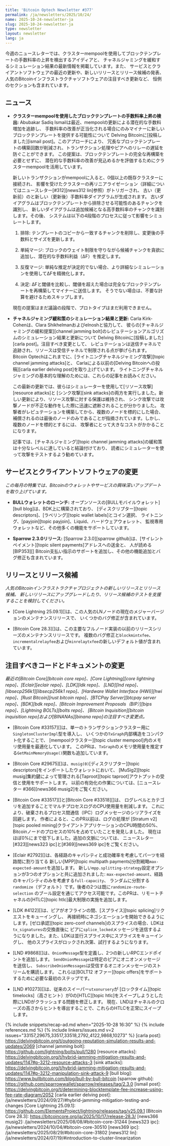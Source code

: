 ```yaml
---
title: 'Bitcoin Optech Newsletter #377'
permalink: /ja/newsletters/2025/10/24/
name: 2025-10-24-newsletter-ja
slug: 2025-10-24-newsletter-ja
type: newsletter
layout: newsletter
lang: ja
---
```

今週のニュースレターでは、クラスターmempoolを使用してブロックテンプレートの手数料率の上昇を検出するアイディアと、
チャネルジャミングを緩和するシミュレーション結果の最新情報を掲載しています。また、
サービスとクライアントソフトウェアの最近の更新や、新しいリリースとリリース候補の発表、
人気のBitcoinインフラストラクチャソフトウェアの注目すべき更新など、
恒例のセクションも含まれています。

## ニュース

- **クラスターmempoolを使用したブロックテンプレートの手数料率上昇の検出:**
  Abubakar Sadiq Ismailは最近、mempoolの更新による潜在的な手数料増加を追跡し、
  手数料率の改善が正当化される場合にのみマイナーに新しいブロックテンプレートを提供する可能性について
  Delving Bitcoinに[投稿しました][ismail post]。このアプローチにより、
  冗長なブロックテンプレートの構築回数が削減され、トランザクション処理やピアへのリレーの遅延を防ぐことができます。
  この提案は、ブロックテンプレートの完全な再構築を必要とせずに、
  潜在的な手数料率の改善が見込めるかを評価するためにクラスターmempoolを活用しています。

  新しいトランザクションがmempoolに入ると、0個以上の既存クラスターに接続され、
  影響を受けたクラスターの再リニアライゼーション（詳細についてはニュースレター[#312][news312 lin]参照）がトリガーされ、
  古い（更新前）のと新しい（更新後）手数料率ダイアグラムが生成されます。
  古いダイアグラムはブロックテンプレートから排除させる可能性のあるチャンクを識別し、
  新しいダイアグラムは追加候補となる高手数料率のチャンクを識別します。その後、
  システムは以下の4段階のプロセスに従って影響をシミュレートします。

  1. 排除: テンプレートのコピーから一致するチャンクを削除し、変更後の手数料とサイズを更新します。

  2. 単純マージ: ブロックのウェイト制限を守りながら候補チャンクを貪欲に追加し、潜在的な手数料利益（ΔF）を推定します。

  3. 反復マージ: 単純な推定が決定的でない場合、より詳細なシミュレーションを使用してΔFを精微化します。

  4. 決定: ΔFと閾値を比較し、閾値を超えた場合は完全なブロックテンプレートを再構築してマイナーに送信します。
     そうでない場合は、不要な計算を避けるためスキップします。

  現在の提案はまだ議論の段階で、プロトタイプはまだ利用できません。

- **<!--channel-jamming-mitigation-simulation-results-and-updates-->チャネルジャミング緩和策のシミュレーション結果と更新:**
  Carla Kirk-Cohenは、Clara Shikhelmanおよびelnoshと協力して、
  彼らの[チャネルジャミングの緩和提案][channel jamming bolt]のレピュテーションアルゴリズムのシミュレーション結果と更新について
  Delving Bitcoinに[投稿しました][carla post]。注目すべき変更として、
  レピュテーションは送信チャネルで追跡され、リソースは受信チャネルで制限される点が挙げられます。
  Bitcoin Optechはこれまでに、[ライトニングチャネルジャミング攻撃][topic channel jamming attacks]と、
  Carlaによる以前の[Delving Bitcoinへの投稿][carla earlier delving post]を取り上げています。
  ライトニングチャネルジャミングの基本的な理解のためには、これらの記事をお読みください。

  この最新の更新では、彼らはシミュレーターを使用して[リソース攻撃][resource attacks]と
  [シンク攻撃][sink attacks]の両方を実行しました。新しい更新により、リソース攻撃に対する保護は維持され、
  シンク攻撃では攻撃ノードが不正な動作をした際に迅速に遮断されることが分かりました。
  攻撃者がレピュテーションを構築してから、複数のノードを標的にした場合、
  補償されるのは最後のノードのみであることが指摘されています。しかし、複数のノードを標的とするには、
  攻撃者にとって大きなコストがかかることになります。

  記事では、[チャネルジャミング][topic channel jamming attacks]の緩和策は十分なレベルに達していると結論付けており、
  読者にシミュレーターを使って攻撃をテストするよう勧めています。

## サービスとクライアントソフトウェアの変更

*この毎月の特集では、Bitcoinのウォレットやサービスの興味深いアップデートを取り上げています。*

- **BULLウォレットのローンチ:**
  オープンソースの[BULLモバイルウォレット][bull blog]は、BDK上に構築されており、
  [ディスクリプター][topic descriptors]、[ラベリング][topic wallet labels]とコイン選択、
  ライトニング、[payjoin][topic payjoin]、Liquid、ハードウェアウォレット、
  監視専用ウォレットなど、その他多くの機能をサポートしています。

- **Sparrow 2.3.0リリース:**
  [Sparrow 2.3.0][sparrow github]は、[サイレントペイメント][topic silent payments]アドレスへの送金と、
  人が読める[BIP353][] Bitcoin支払い指示のサポートを追加し、その他の機能追加とバグ修正も含まれています。

## リリースとリリース候補

_人気のBitcoinインフラストラクチャプロジェクトの新しいリリースとリリース候補。
新しいリリースにアップグレードしたり、リリース候補のテストを支援することを検討してください。_

- [Core Lightning 25.09.1][]は、この人気のLNノードの現在のメジャーバージョンのメンテナンスリリースで、
  いくつかのバグ修正が含まれています。

- [Bitcoin Core 28.3][]は、この主要なフルノード実装の以前のリリースシリーズのメンテナンスリリースです。
  複数のバグ修正と`blockmintxfee`、`incrementalrelayfee`および`minrelaytxfee`の新しいデフォルト値が含まれています。

## 注目すべきコードとドキュメントの変更

_最近の[Bitcoin Core][bitcoin core repo]、[Core
Lightning][core lightning repo]、[Eclair][eclair repo]、[LDK][ldk repo]、
[LND][lnd repo]、[libsecp256k1][libsecp256k1 repo]、[Hardware Wallet
Interface (HWI)][hwi repo]、[Rust Bitcoin][rust bitcoin repo]、[BTCPay
Server][btcpay server repo]、[BDK][bdk repo]、[Bitcoin Improvement
Proposals（BIP）][bips repo]、[Lightning BOLTs][bolts repo]、
[Bitcoin Inquisition][bitcoin inquisition repo]および[BINANAs][binana repo]の注目すべき変更点。_

- [Bitcoin Core #33157][]は、単一のトランザクションクラスター用に`SingletonClusterImpl`型を導入し、
  いくつかの`TxGraph`内部構造をコンパクト化することで、
  [mempoolクラスター][topic cluster mempool]内のメモリ使用量を最適化しています。
  このPRは、`TxGraph`のメモリ使用量を推定する`GetMainMemoryUsage()`関数も追加しています。

- [Bitcoin Core #29675][]は、`musig(0)`[ディスクリプター][topic descriptors]をインポートしたウォレットにおいて、
  [MuSig2][topic musig]集約鍵によって管理される[Taproot][topic taproot]アウトプットの受信と使用をサポートします。
  以前の有効化の作業については、[ニュースレター #366][news366 musig2]をご覧ください。

- [Bitcoin Core #33517][]と[Bitcoin Core #33518][]は、
  ログレベルとカテゴリを追加することでマルチプロセスログのCPU使用量を削減します。
  これにより、破棄されるプロセス間通信（IPC）ログメッセージのシリアライズを回避します。
  作者によると、このPR以前は、ログの処理が
  [Stratum v2][topic pooled mining]クライアントアプリケーションのCPU時間の50%、
  Bitcoinノードのプロセスの10%を占めていたことを発見しました。
  現在はほぼ0%にまで低下しました。追加の文脈については、
  ニュースレター[#323][news323 ipc]と[#369][news369 ipc]をご覧ください。

- [Eclair #2792][]は、各経路のキャパシティと成功確率を考慮してパーツを経路間に割り当てる
  新しい[MPP][topic multipath payments]分割戦略`max-expected-amount`を追加します。
  新しい`mpp.splitting-strategy`設定オプションが3つのオプションと共に追加されました:
  `max-expected-amount`、経路のキャパシティのみを考慮する`full-capacity`、
  ランダムに分割する`randomize`（デフォルト）です。後者の2つは既に`randomize-route-selection`
  のブール設定を通じてアクセス可能です。このPRは、リモートチャネルの[HTLC][topic htlc]最大制限の実施を追加します。

- [LDK #4122][]は、ピアがオフラインの間、[スプライス][topic splicing]リクエストをキューイングし、
  再接続時にネゴシエーションを開始できるようにします。[ゼロ承認][topic
  zero-conf channels]のスプライスの場合、LDKは`tx_signatures`の交換直後に
  ピアに`splice_locked`メッセージを送信するようになりました。また、LDKは並行スプライス中にスプライスをキューイングし、
  他のスプライスがロックされ次第、試行するようになります。

- [LND #9868][]は、`OnionMessage`型を定義し、2つの新しいRPCエンドポイントを追加します。
  `SendOnionMessage`は特定のピアにオニオンメッセージを送信し、
  `SubscribeOnionMessages`は受信するオニオンメッセージのストリームを購読します。
  これらは[BOLT12 オファー][topic offers]をサポートするために必要な最初のステップです。

- [LND #10273][]は、従来のスイーパー`utxonursery`が
  [ロックタイム][topic timelocks]（高さヒント）が0の[HTLC][topic htlc]をスイープしようとした際にLNDがクラッシュする問題を修正します。
  現在、LNDはチャネルのクローズの高さからヒントを導出することで、これらのHTLCを正常にスイープします。

{% include snippets/recap-ad.md when="2025-10-28 16:30" %}
{% include references.md %}
{% include linkers/issues.md v=2 issues="33157,29675,33517,33518,2792,4122,9868,10273" %}
[carla post]: https://delvingbitcoin.org/t/outgoing-reputation-simulation-results-and-updates/2069
[channel jamming bolt]: https://github.com/lightning/bolts/pull/1280
[resource attacks]: https://delvingbitcoin.org/t/hybrid-jamming-mitigation-results-and-updates/1147#p-3212-resource-attacks-3
[sink attacks]: https://delvingbitcoin.org/t/hybrid-jamming-mitigation-results-and-updates/1147#p-3212-manipulation-sink-attack-9
[bull blog]: https://www.bullbitcoin.com/blog/bull-by-bull-bitcoin
[sparrow github]: https://github.com/sparrowwallet/sparrow/releases/tag/2.3.0
[ismail post]: https://delvingbitcoin.org/t/determining-blocktemplate-fee-increase-using-fee-rate-diagram/2052
[carla earlier delving post]: /ja/newsletters/2024/09/27/#hybrid-jamming-mitigation-testing-and-changes
[Core Lightning 25.09.1]: https://github.com/ElementsProject/lightning/releases/tag/v25.09.1
[Bitcoin Core 28.3]: https://bitcoincore.org/ja/2025/10/17/release-28.3/
[news366 musig2]: /ja/newsletters/2025/08/08/#bitcoin-core-31244
[news323 ipc]: /ja/newsletters/2024/10/04/#bitcoin-core-30510
[news369 ipc]: /ja/newsletters/2025/08/29/#bitcoin-core-31802
[news312 lin]: /ja/newsletters/2024/07/19/#introduction-to-cluster-linearization